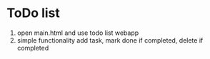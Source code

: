 # ToDo list
1. open main.html and use todo list webapp
2. simple functionality add task, mark done if completed, delete if completed
